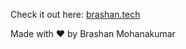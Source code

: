 Check it out here: <a href="https://www.brashan.tech/" target="_blank">brashan.tech</a>

Made with ❤️ by Brashan Mohanakumar
